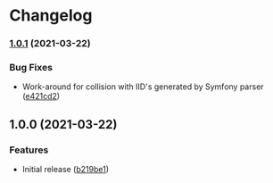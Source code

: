 # Changelog

### [1.0.1](https://www.github.com/fortify-ps/fortify-ssc-parser-php-security-checker/compare/v1.0.0...v1.0.1) (2021-03-22)


### Bug Fixes

* Work-around for collision with IID's generated by Symfony parser ([e421cd2](https://www.github.com/fortify-ps/fortify-ssc-parser-php-security-checker/commit/e421cd2ab0f48e81b80659a28db8dcea7ce11e16))

## 1.0.0 (2021-03-22)


### Features

* Initial release ([b219be1](https://www.github.com/fortify-ps/fortify-ssc-parser-php-security-checker/commit/b219be1baf168498f81895cf1130c3ea31f3ea09))
